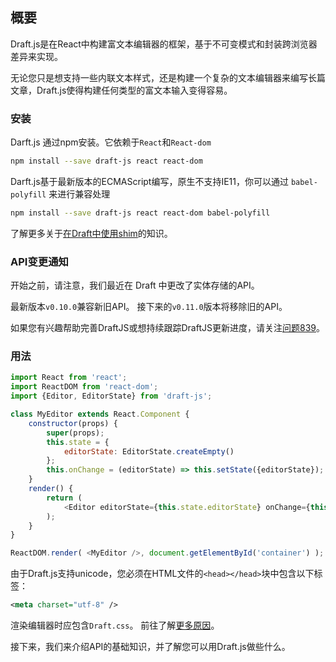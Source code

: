 ## **概要**

Draft.js是在React中构建富文本编辑器的框架，基于不可变模式和封装跨浏览器差异来实现。

无论您只是想支持一些内联文本样式，还是构建一个复杂的文本编辑器来编写长篇文章，Draft.js使得构建任何类型的富文本输入变得容易。

### 安装

Darft.js 通过npm安装。它依赖于`React`和`React-dom`

```bash
npm install --save draft-js react react-dom
```

Darft.js基于最新版本的ECMAScript编写，原生不支持IE11，你可以通过 `babel-polyfill` 来进行兼容处理

```bash
npm install --save draft-js react react-dom babel-polyfill
```

了解更多关于[在Draft中使用shim](https://draftjs.org/docs/advanced-topics-issues-and-pitfalls.html#polyfills)的知识。

### API变更通知

开始之前，请注意，我们最近在 Draft 中更改了实体存储的API。

最新版本`v0.10.0`兼容新旧API。 接下来的`v0.11.0`版本将移除旧的API。

如果您有兴趣帮助完善DraftJS或想持续跟踪DraftJS更新进度，请关注[问题839](https://github.com/facebook/draft-js/issues/839)。

### 用法

```js
import React from 'react';
import ReactDOM from 'react-dom';
import {Editor, EditorState} from 'draft-js';

class MyEditor extends React.Component {
    constructor(props) {
        super(props);
        this.state = {
            editorState: EditorState.createEmpty()
        };
        this.onChange = (editorState) => this.setState({editorState});
    }
    render() {
        return (
            <Editor editorState={this.state.editorState} onChange={this.onChange} />
        );
    }
}

ReactDOM.render( <MyEditor />, document.getElementById('container') );
```

由于Draft.js支持unicode，您必须在HTML文件的`<head></head>`块中包含以下标签：

```xml
<meta charset="utf-8" />
```

渲染编辑器时应包含`Draft.css`。 前往了解[更多原因](https://draftjs.org/docs/advanced-topics-issues-and-pitfalls.html#missing-draft-css)。

接下来，我们来介绍API的基础知识，并了解您可以用Draft.js做些什么。

